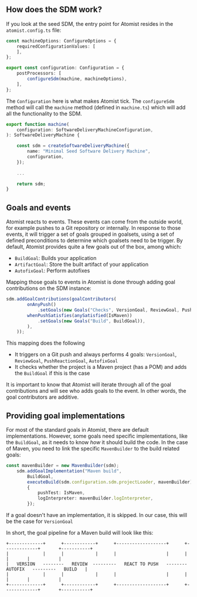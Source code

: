 <link data-require="bootstrap-css@3.1.1" data-semver="3.1.1" rel="stylesheet" href="//netdna.bootstrapcdn.com/bootstrap/3.1.1/css/bootstrap.min.css" />
<link rel="stylesheet" href="/styles/website.css">

## How does the SDM work?

If you look at the seed SDM, the entry point for Atomist resides in the `atomist.config.ts` file:

``` typescript
const machineOptions: ConfigureOptions = {
    requiredConfigurationValues: [
    ],
};

export const configuration: Configuration = {
    postProcessors: [
        configureSdm(machine, machineOptions),
    ],
};
```

The `Configuration` here is what makes Atomist tick. The `configureSdm` method will call the `machine` method (defined in `machine.ts`) which will add all the functionality to the SDM.

``` typescript
export function machine(
    configuration: SoftwareDeliveryMachineConfiguration,
): SoftwareDeliveryMachine {

    const sdm = createSoftwareDeliveryMachine({
        name: "Minimal Seed Software Delivery Machine",
        configuration,
    });
    
    ...

    return sdm;
}
```

## Goals and events

Atomist reacts to events. These events can come from the outside world, for example pushes to a Git repository or internally. In response to those events, it will trigger a set of goals grouped in goalsets, using a set of defined preconditions to determine which goalsets need to be trigger. By default, Atomist provides quite a few goals out of the box, among which:

* `BuildGoal`: Builds your application
* `ArtifactGoal`: Store the built artifact of your application
* `AutofixGoal`: Perform autofixes

Mapping those goals to events in Atomist is done through adding goal contributions on the SDM instance:

``` typescript
sdm.addGoalContributions(goalContributors(
        onAnyPush()
            .setGoals(new Goals("Checks", VersionGoal, ReviewGoal, PushReactionGoal, AutofixGoal)),
        whenPushSatisfies(anySatisfied(IsMaven))
            .setGoals(new Goals("Build", BuildGoal)),
        ),
    ));
```

This mapping does the following
* It triggers on a Git push and always performs 4 goals: `VersionGoal`, `ReviewGoal`, `PushReactionGoal`, `AutofixGoal`
* It checks whether the project is a Maven project (has a POM) and adds the `BuildGoal` if this is the case

It is important to know that Atomist will iterate through all of the goal contributions and will see who adds goals to the event. In other words, the goal contributors are additive.

## Providing goal implementations

For most of the standard goals in Atomist, there are default implementations. However, some goals need specific implementations, like the `BuildGoal`, as it needs to know _how_ it should build the code. In the case of Maven, you need to link the specific `MavenBuilder` to the build related goals:

``` typescript
const mavenBuilder = new MavenBuilder(sdm);
    sdm.addGoalImplementation("Maven build",
        BuildGoal,
        executeBuild(sdm.configuration.sdm.projectLoader, mavenBuilder),
        {
            pushTest: IsMaven,
            logInterpreter: mavenBuilder.logInterpreter,
        });

```

If a goal doesn't have an implementation, it is skipped. In our case, this will be the case for `VersionGoal`

In short, the goal pipeline for a Maven build will look like this:

```
+-------------+      +------------+      +-------------------+      +-------------+       +-----------+
|             |      |            |      |                   |      |             |       |           |
|   VERSION   --------   REVIEW  ---------   REACT TO PUSH   --------   AUTOFIX   ---------   BUILD   |
|             |      |            |      |                   |      |             |       |           |
+-------------+      +------------+      +-------------------+      +-------------+       +-----------+
```